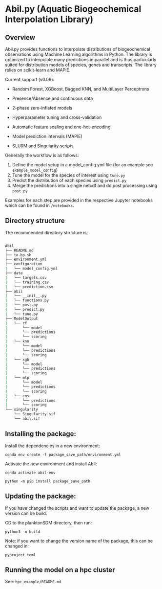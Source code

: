 
# Abil.py (Aquatic Biogeochemical Interpolation Library)

## Overview

Abil.py provides functions to interpolate distributions of biogeochemical observations using Machine Learning algorithms in Python. The library is optimized to interpolate many predictions in parallel and is thus particularly suited for distribution models of species, genes and transcripts. The library relies on scikit-learn and MAPIE.

Current support (v0.09):

- Random Forest, XGBoost, Bagged KNN, and MultiLayer Perceptrons

- Presence/Absence and continuous data

- 2-phase zero-inflated models

- Hyperparameter tuning and cross-validation

- Automatic feature scaling and one-hot-encoding

- Model prediction intervals (MAPIE)

- SLURM and Singularity scripts


Generally the workflow is as follows:

1. Define the model setup in a model_config.yml file (for an example see `example_model_config`)
2. Tune the model for the species of interest using `tune.py`
3. Predict the distribution of each species using `predict.py`
4. Merge the predictions into a single netcdf and do post processing using `post.py`

Examples for each step are provided in the respective Jupyter notebooks which can be found in `/notebooks`.

## Directory structure

The recommended directory structure is:

```bash

Abil
├── README.md
├── to-bp.sh
├── environment.yml
├── configuration
|   └── model_config.yml
├── data
|   └── targets.csv
|   └── training.csv 
|   └── prediction.csv 
├── abil
|   └── __init__.py
|   └── functions.py
|   └── post.py
|   └── predict.py
|   └── tune.py
├── ModelOutput
|   └── rf
|       └── model
|       └── predictions
|       └── scoring
|   └── knn
|       └── model
|       └── predictions
|       └── scoring
|   └── xgb
|       └── model
|       └── predictions
|       └── scoring
|   └── mlp
|       └── model
|       └── predictions
|       └── scoring
|   └── ens
|       └── predictions
|       └── scoring
└── singularity
    └── Singularity.sif
    └── abil.sif

```

## Installing the package:

Install the dependencies in a new environment: 

``` conda env create -f package_save_path/environment.yml ``` 

Activate the new environment and install Abil:

``` conda activate abil-env ``` 

``` python -m pip install package_save_path  ``` 

## Updating the package:

If you have changed the scripts and want to update the package, a new version can be build.

CD to the planktonSDM directory, then run:

``` python3 -m build  ``` 

Note: if you want to change the version name of the package, this can be changed in:

`pyproject.toml`

## Running the model on a hpc cluster

See: `hpc_example/README.md`